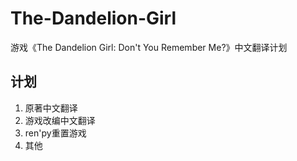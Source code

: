 # The-Dandelion-Girl
游戏《The Dandelion Girl: Don't You Remember Me?》中文翻译计划
## 计划
1. 原著中文翻译
2. 游戏改编中文翻译
3. ren'py重置游戏
4. 其他
